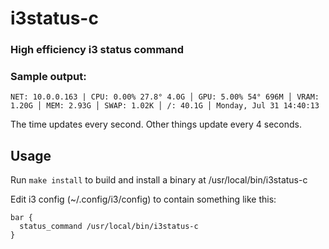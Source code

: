 # i3status-c

### High efficiency i3 status command

### Sample output:

```
NET: 10.0.0.163 | CPU: 0.00% 27.8° 4.0G │ GPU: 5.00% 54° 696M │ VRAM: 1.20G │ MEM: 2.93G │ SWAP: 1.02K │ /: 40.1G │ Monday, Jul 31 14:40:13
```

The time updates every second. Other things update every 4 seconds.

## Usage

Run `make install` to build and install a binary at /usr/local/bin/i3status-c

Edit i3 config (~/.config/i3/config) to contain something like this:

```
bar {
  status_command /usr/local/bin/i3status-c
}
```
